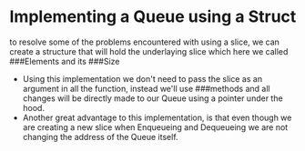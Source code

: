 # Implementing a Queue using a Struct

to resolve some of the problems encountered with using a slice, we can create a structure that will hold the underlaying slice which here we called ###Elements and its ###Size

- Using this implementation we don't need to pass the slice as an argument in all the function, instead we'll use ###methods and all changes will be directly made to our Queue using a pointer under the hood.
- Another great advantage to this implementation, is that even though we are creating a new slice when Enqueueing and Dequeueing we are not changing the address of the Queue itself.
